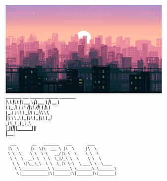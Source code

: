 
![daybreak.png](./daybreak.png)
        ________    ___       _______   _______   ________      
        |\   ____\ |\  \     |\  ___ \ |\  ___ \ |\   __  \     
        \ \  \___  |\\ \    \ \   __/|\ \   __/|\ \  \|\  \    
          \ \_____  \ \  \    \ \  \_|/_\ \  \_|/_\ \   ____\   
            \|____|\  \ \  \____\ \  \_|\ \ \  \_|\ \ \  \___|   
              ____\_\  \ \_______\ \_______\ \_______\ \__\      
              |\_________\|_______|\|_______|\|_______|\|__|      
              \|_________|                                        


      ___       __   _______   ___       ___          
     |\  \     |\  \|\  ___ \ |\  \     |\  \         
     \ \  \    \ \  \ \   __/|\ \  \    \ \  \        
      \ \  \  __\ \  \ \  \_|/_\ \  \    \ \  \       
       \ \  \|\__\_\  \ \  \_|\ \ \  \____\ \  \____  
        \ \____________\ \_______\ \_______\ \_______\
         \|____________|\|_______|\|_______|\|_______|
